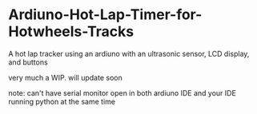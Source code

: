 # Ardiuno-Hot-Lap-Timer-for-Hotwheels-Tracks
A hot lap tracker using an ardiuno with an ultrasonic sensor, LCD display, and buttons

very much a WIP. will update soon

note: can't have serial monitor open in both ardiuno IDE and your IDE running python at the same time
